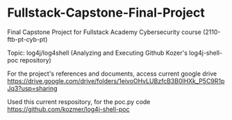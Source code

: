 # Fullstack-Capstone-Final-Project

Final Capstone Project for Fullstack Academy Cybersecurity course (2110-ftb-pt-cyb-pt)

Topic: log4j/log4shell (Analyzing and Executing Github Kozer's log4j-shell-poc repository)


For the project's references and documents, access current google drive
https://drive.google.com/drive/folders/1eivoOHvLUBzfcB3B0lHXk_P5C9R1pJq3?usp=sharing


Used this current respository, for the poc.py code
https://github.com/kozmer/log4j-shell-poc

